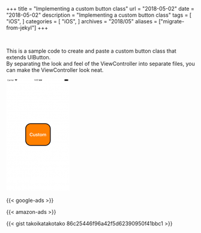 +++
title = "Implementing a custom button class"
url = "2018-05-02"
date = "2018-05-02"
description = "Implementing a custom button class"
tags = [
    "iOS",
]
categories = [
    "iOS",
]
archives = "2018/05"
aliases = ["migrate-from-jekyl"]
+++

<br>

This is a sample code to create and paste a custom button class that extends UIButton.  
By separating the look and feel of the ViewController into separate files, you can make the ViewController look neat.  

![alt](1.png)

<!-- Google Ads -->
{{< google-ads >}}

<!-- Amazon Ads -->
{{< amazon-ads >}}

{{< gist takoikatakotako 86c25446f96a42f5d62390950f41bbc1 >}}
